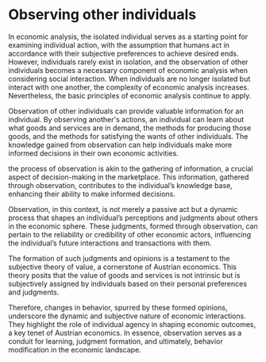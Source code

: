 # Observing other individuals

In economic analysis, the isolated individual serves as a starting point for examining individual action, with the assumption that humans act in accordance with their subjective preferences to achieve desired ends. However, individuals rarely exist in isolation, and the observation of other individuals becomes a necessary component of economic analysis when considering social interaction. When individuals are no longer isolated but interact with one another, the complexity of economic analysis increases. Nevertheless, the basic principles of economic analysis continue to apply.

Observation of other individuals can provide valuable information for an individual. By observing another's actions, an individual can learn about what goods and services are in demand, the methods for producing those goods, and the methods for satisfying the wants of other individuals. The knowledge gained from observation can help individuals make more informed decisions in their own economic activities.

the process of observation is akin to the gathering of information, a crucial aspect of decision-making in the marketplace. This information, gathered through observation, contributes to the individual’s knowledge base, enhancing their ability to make informed decisions.

Observation, in this context, is not merely a passive act but a dynamic process that shapes an individual’s perceptions and judgments about others in the economic sphere. These judgments, formed through observation, can pertain to the reliability or credibility of other economic actors, influencing the individual’s future interactions and transactions with them.

The formation of such judgments and opinions is a testament to the subjective theory of value, a cornerstone of Austrian economics. This theory posits that the value of goods and services is not intrinsic but is subjectively assigned by individuals based on their personal preferences and judgments.

Therefore, changes in behavior, spurred by these formed opinions, underscore the dynamic and subjective nature of economic interactions. They highlight the role of individual agency in shaping economic outcomes, a key tenet of Austrian economics. In essence, observation serves as a conduit for learning, judgment formation, and ultimately, behavior modification in the economic landscape.
